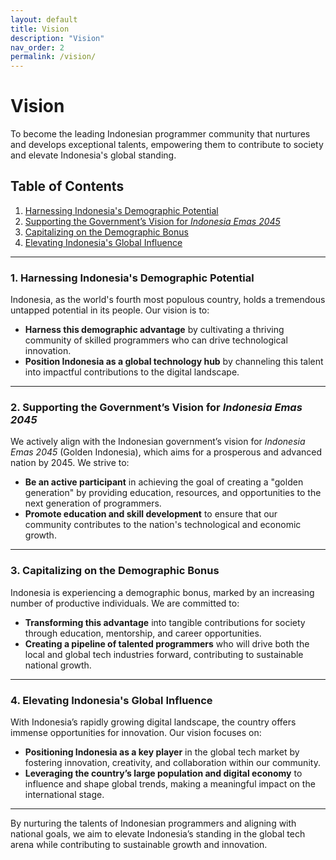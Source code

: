 ```yaml
---
layout: default
title: Vision
description: "Vision"
nav_order: 2
permalink: /vision/
---
```


# **Vision**

To become the leading Indonesian programmer community that nurtures and develops exceptional talents, empowering them to contribute to society and elevate Indonesia's global standing.

## Table of Contents

1. [Harnessing Indonesia's Demographic Potential](#harnessing-indonesias-demographic-potential)
2. [Supporting the Government’s Vision for *Indonesia Emas 2045*](#supporting-the-governments-vision-for-indonesia-emas-2045)
3. [Capitalizing on the Demographic Bonus](#capitalizing-on-the-demographic-bonus)
4. [Elevating Indonesia's Global Influence](#elevating-indonesias-global-influence)

---

### 1. Harnessing Indonesia's Demographic Potential

Indonesia, as the world's fourth most populous country, holds a tremendous untapped potential in its people. Our vision is to:

- **Harness this demographic advantage** by cultivating a thriving community of skilled programmers who can drive technological innovation.
- **Position Indonesia as a global technology hub** by channeling this talent into impactful contributions to the digital landscape.

---

### 2. Supporting the Government’s Vision for *Indonesia Emas 2045*

We actively align with the Indonesian government’s vision for *Indonesia Emas 2045* (Golden Indonesia), which aims for a prosperous and advanced nation by 2045. We strive to:

- **Be an active participant** in achieving the goal of creating a "golden generation" by providing education, resources, and opportunities to the next generation of programmers.
- **Promote education and skill development** to ensure that our community contributes to the nation's technological and economic growth.

---

### 3. Capitalizing on the Demographic Bonus

Indonesia is experiencing a demographic bonus, marked by an increasing number of productive individuals. We are committed to:

- **Transforming this advantage** into tangible contributions for society through education, mentorship, and career opportunities.
- **Creating a pipeline of talented programmers** who will drive both the local and global tech industries forward, contributing to sustainable national growth.

---

### 4. Elevating Indonesia's Global Influence

With Indonesia’s rapidly growing digital landscape, the country offers immense opportunities for innovation. Our vision focuses on:

- **Positioning Indonesia as a key player** in the global tech market by fostering innovation, creativity, and collaboration within our community.
- **Leveraging the country’s large population and digital economy** to influence and shape global trends, making a meaningful impact on the international stage.

---

By nurturing the talents of Indonesian programmers and aligning with national goals, we aim to elevate Indonesia’s standing in the global tech arena while contributing to sustainable growth and innovation.